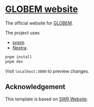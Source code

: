 # [GLOBEM website](https://the-globem.github.io/)

The official website for [GLOBEM](https://github.com/UW-EXP/GLOBEM).

The project uses
- [pnpm](https://pnpm.io)
- [Nextra](https://nextra.vercel.app).

```bash
pnpm install
pnpm dev
```

Visit `localhost:3000` to preview changes.

## Acknowledgement

This template is based on [SWR Website](https://github.com/vercel/swr-site).